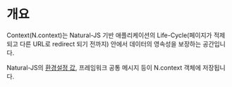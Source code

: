 개요
===

Context(N.context)는 Natural-JS 기반 애플리케이션의 Life-Cycle(페이지가 적제 되고 다른 URL로 redirect 되기 전까지) 안에서 데이터의 영속성을 보장하는 공간입니다.

Natural-JS의 [환경설정 값](?page=html/naturaljs/refr/refr0102.html), 프레임워크 공통 메시지 등이 N.context 객체에 저장됩니다.